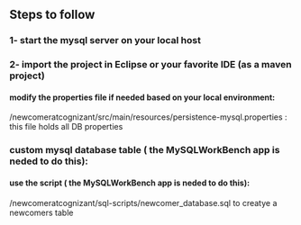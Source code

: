 ## Steps to follow
### 1- start the mysql server on your local host
### 2- import the project in Eclipse or your favorite IDE (as a maven project)

#### modify the properties file if needed based on your local environment:
/newcomeratcognizant/src/main/resources/persistence-mysql.properties :
this file holds all DB properties

### custom mysql database table ( the MySQLWorkBench app is neded to do this):
#### use the script ( the MySQLWorkBench app is neded to do this):
/newcomeratcognizant/sql-scripts/newcomer_database.sql
to creatye a newcomers table
